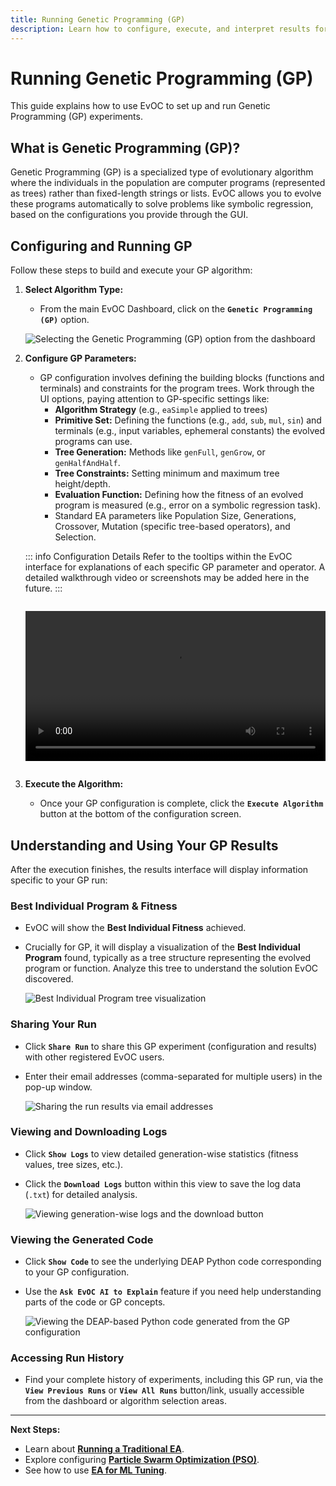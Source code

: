 ```yaml
---
title: Running Genetic Programming (GP)
description: Learn how to configure, execute, and interpret results for Genetic Programming (GP) experiments within EvOC.
---
```


# Running Genetic Programming (GP)

This guide explains how to use EvOC to set up and run Genetic Programming (GP) experiments.

## What is Genetic Programming (GP)?

Genetic Programming (GP) is a specialized type of evolutionary algorithm where the individuals in the population are computer programs (represented as trees) rather than fixed-length strings or lists. EvOC allows you to evolve these programs automatically to solve problems like symbolic regression, based on the configurations you provide through the GUI.

## Configuring and Running GP

Follow these steps to build and execute your GP algorithm:

1.  **Select Algorithm Type:**

    - From the main EvOC Dashboard, click on the **`Genetic Programming (GP)`** option.

    ![Selecting the Genetic Programming (GP) option from the dashboard](/images/ea-select.png)

2.  **Configure GP Parameters:**

    - GP configuration involves defining the building blocks (functions and terminals) and constraints for the program trees. Work through the UI options, paying attention to GP-specific settings like:
        - **Algorithm Strategy** (e.g., `eaSimple` applied to trees)
        - **Primitive Set:** Defining the functions (e.g., `add`, `sub`, `mul`, `sin`) and terminals (e.g., input variables, ephemeral constants) the evolved programs can use.
        - **Tree Generation:** Methods like `genFull`, `genGrow`, or `genHalfAndHalf`.
        - **Tree Constraints:** Setting minimum and maximum tree height/depth.
        - **Evaluation Function:** Defining how the fitness of an evolved program is measured (e.g., error on a symbolic regression task).
        - Standard EA parameters like Population Size, Generations, Crossover, Mutation (specific tree-based operators), and Selection.

    ::: info Configuration Details
    Refer to the tooltips within the EvOC interface for explanations of each specific GP parameter and operator. A detailed walkthrough video or screenshots may be added here in the future.
    :::

    <video controls style="width: 100%; max-width: 700px; margin-top: 1em; margin-bottom: 1em;">
      <source src="/videos/gp-run-config.mov" type="video/mp4">
      Your browser does not support the video tag. This video shows the process of configuring EA parameters in the EvOC interface.
    </video>

3.  **Execute the Algorithm:**
    - Once your GP configuration is complete, click the **`Execute Algorithm`** button at the bottom of the configuration screen.

## Understanding and Using Your GP Results

After the execution finishes, the results interface will display information specific to your GP run:

### Best Individual Program & Fitness

- EvOC will show the **Best Individual Fitness** achieved.
- Crucially for GP, it will display a visualization of the **Best Individual Program** found, typically as a tree structure representing the evolved program or function. Analyze this tree to understand the solution EvOC discovered.

    ![Best Individual Program tree visualization](/images/gp-plot.png)

### Sharing Your Run

- Click **`Share Run`** to share this GP experiment (configuration and results) with other registered EvOC users.
- Enter their email addresses (comma-separated for multiple users) in the pop-up window.

    ![Sharing the run results via email addresses](https://i.imgur.com/US3uH0p.png)

### Viewing and Downloading Logs

- Click **`Show Logs`** to view detailed generation-wise statistics (fitness values, tree sizes, etc.).
- Click the **`Download Logs`** button within this view to save the log data (`.txt`) for detailed analysis.

    ![Viewing generation-wise logs and the download button](/images/gp-log.png)

### Viewing the Generated Code

- Click **`Show Code`** to see the underlying DEAP Python code corresponding to your GP configuration.
- Use the **`Ask EvOC AI to Explain`** feature if you need help understanding parts of the code or GP concepts.

    ![Viewing the DEAP-based Python code generated from the GP configuration](/images/gp-code.png)

### Accessing Run History

- Find your complete history of experiments, including this GP run, via the **`View Previous Runs`** or **`View All Runs`** button/link, usually accessible from the dashboard or algorithm selection areas.

---

**Next Steps:**

- Learn about **[Running a Traditional EA](./ea-run.md)**.
- Explore configuring **[Particle Swarm Optimization (PSO)](./pso-run.md)**.
- See how to use **[EA for ML Tuning](./ml-run.md)**.
